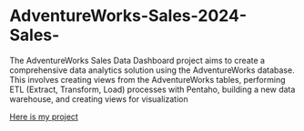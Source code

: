 # AdventureWorks-Sales-2024-Sales-
The AdventureWorks Sales Data Dashboard project aims to create a comprehensive data analytics solution using the AdventureWorks database. This involves creating views from the AdventureWorks tables, performing ETL (Extract, Transform, Load) processes with Pentaho, building a new data warehouse, and creating views for visualization    
       
<p><a href="https://nurjanah4079.github.io/portfolio-1-details.html" target="_blank">Here is my project</a></p>
